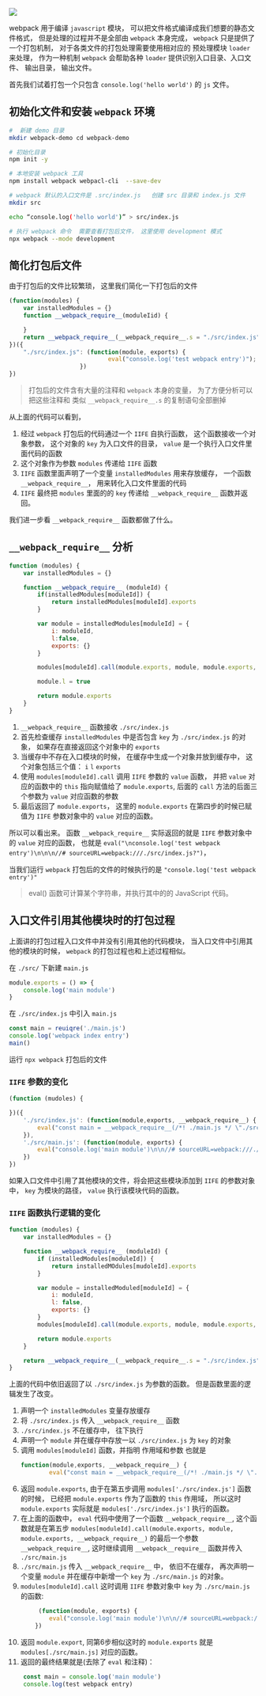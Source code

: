 ![](https://user-gold-cdn.xitu.io/2019/4/22/16a45a59af733873?w=2352&h=966&f=jpeg&s=109384)

webpack 用于编译 `javascript` 模块， 可以把文件格式编译成我们想要的静态文件格式， 但是处理的过程并不是全部由 `webpack` 本身完成， `webpack` 只是提供了一个打包机制， 对于各类文件的打包处理需要使用相对应的 预处理模块 `loader` 来处理， 作为一种机制 `webpack` 会帮助各种 `loader` 提供识别入口目录、入口文件、 输出目录， 输出文件。 

首先我们试着打包一个只包含 `console.log('hello world')` 的 `js` 文件。

## 初始化文件和安装 `webpack` 环境

```bash
#  新建 demo 目录
mkdir webpack-demo cd webpack-demo

# 初始化目录
npm init -y

# 本地安装 webpack 工具
npm install webpack webpacl-cli  --save-dev

# webpack 默认的入口文件是 .src/index.js   创建 src 目录和 index.js 文件
mkdir src

echo “console.log('hello world')” > src/index.js

# 执行 webpack 命令  需要查看打包后文件， 这里使用 development 模式 
npx webpack --mode development

```

## 简化打包后文件
由于打包后的文件比较繁琐， 这里我们简化一下打包后的文件

```js
(function(modules) {
    var installedModules = {}
    function __webpack_require__(moduleIid) {

    }
    return __webpack_require__(__webpack_require__.s = "./src/index.js")
})({
    "./src/index.js": (function(module, exports) {
                            eval("console.log('test webpack entry')");
                    })
})
```

> 打包后的文件含有大量的注释和 `webpack` 本身的变量， 为了方便分析可以把这些注释和 类似 `__webpack_require__.s` 的复制语句全部删掉


从上面的代码可以看到， 
1. 经过 `webpack` 打包后的代码通过一个 `IIFE` 自执行函数， 这个函数接收一个对象参数， 这个对象的 `key` 为入口文件的目录， `value`  是一个执行入口文件里面代码的函数
2. 这个对象作为参数 `modules` 传递给 `IIFE` 函数
3. `IIFE` 函数里面声明了一个变量 `installedModules` 用来存放缓存，  一个函数 `__webpack_require__`， 用来转化入口文件里面的代码
4. `IIFE` 最终把 `modules` 里面的的 `key` 传递给 `__webpack_require__` 函数并返回。

 我们进一步看 `__webpack_require__` 函数都做了什么。

## `__webpack_require__` 分析

```js 
function (modules) {
    var installedModules = {}

    function __webpack_require__ (moduleId) {
        if(installedModules[moduleId]) {
            return installedModules[moduleId].exports
        }

        var module = installedModules[moduleId] = {
            i: moduleId,
            l:false,
            exports: {}
        }

        modules[moduleId].call(module.exports, module, module.exports, __webpack_require__)

        module.l = true

        return module.exports
    }
}

```

1. `__webpack_require__` 函数接收 `./src/index.js`
2. 首先检查缓存 `installedModules` 中是否包含 `key` 为 `./src/index.js` 的对象， 如果存在直接返回这个对象中的 `exports`
3. 当缓存中不存在入口模块的时候， 在缓存中生成一个对象并放到缓存中， 这个对象包括三个值： `i` `l` `exports`
4. 使用 `modules[moduleId].call` 调用 `IIFE` 参数的 `value` 函数， 并把 `value` 对应的函数中的 `this` 指向赋值给了 `module.exports`, 后面的 `call` 方法的后面三个参数为 `value` 对应函数的参数
5. 最后返回了 `module.exports`， 这里的 `module.exports` 在第四步的时候已赋值为 `IIFE` 参数对象中的 `value` 对应的函数。 

所以可以看出来。 函数 `__webpack_require__`  实际返回的就是 `IIFE` 参数对象中的 `value` 对应的函数， 也就是 `eval("\nconsole.log('test webpack entry')\n\n\n//# sourceURL=webpack:///./src/index.js?")`， 

当我们运行 `webpack` 打包后的文件的时候执行的是 `"console.log('test webpack entry')"`

> eval() 函数可计算某个字符串，并执行其中的的 JavaScript 代码。

## 入口文件引用其他模块时的打包过程
上面讲的打包过程入口文件中并没有引用其他的代码模块， 当入口文件中引用其他的模块的时候， `webpack` 的打包过程也和上述过程相似。

在 `./src/` 下新建 `main.js`
```js
module.exports = () => {
    console.log('main module')
}
```

在 `./src/index.js` 中引入 `main.js`

```js
const main = reuiqre('./main.js')
console.log('webpack index entry')
main()
```

运行 `npx webpack` 打包后的文件

### `IIFE` 参数的变化

```js
(function (mudoles) {

})({
    './src/index.js': (function(module,exports, __webpack_require__) {
        eval("const main = __webpack_require__(/*! ./main.js */ \"./src/main.js\")\r\nconsole.log('test webpack entry')\r\n\n\n//# sourceURL=webpack:///./src/index.js?");
    }), 
    './src/main.js': (function(module, exports) {
        eval("console.log('main module')\n\n//# sourceURL=webpack:///./src/main.js?");
    })
})
```

如果入口文件中引用了其他模块的文件，将会把这些模块添加到 `IIFE` 的参数对象中， `key` 为模块的路径， `value` 执行该模块代码的函数。

### `IIFE` 函数执行逻辑的变化
```js
function (modules) {
    var installedModules = {}

    function __webpack_require__ (moduleId) {
        if (installedModules[moduleId]) {
            return installedMOdules[mudoleId].exports
        }

        var module = installedModuled[moduleId] = {
            i: moduleId,
            l: false,
            exports: {}
        }
        modules[moduleId].call(module.exports, module, module.exports, __webpack_require__)

        return module.exports
    }

    return __webpack_require__(__webpack_require__.s = "./src/index.js")
}

```

上面的代码中依旧返回了以 `./src/index.js` 为参数的函数。  但是函数里面的逻辑发生了改变。

1. 声明一个 `installedModules` 变量存放缓存
2. 将 `./src/index.js` 传入 `__webpack_require__` 函数
3. `./src/index.js` 不在缓存中， 往下执行
4. 声明一个 `module` 并在缓存中存放一以 `./src/index.js` 为 `key` 的对象
5. 调用  `modules[moduleId]` 函数，并指明 作用域和参数 也就是  
    ``` js
    function(module,exports, __webpack_require__) {
            eval("const main = __webpack_require__(/*! ./main.js */ \"./src/main.js\")\r\nconsole.log('test webpack entry')\r\n\n\n//# sourceURL=webpack:///./src/index.js?")}
    ```
6. 返回 `module.exports`, 由于在第五步调用 `modules['./src/index.js']` 函数的时候， 已经把 `module.exports` 作为了函数的 `this` 作用域， 所以这时 `module.exports` 实际就是 `modules['./src/index.js']` 执行的函数。
7. 在上面的函数中， `eval` 代码中使用了一个函数 `__webpack_require__`, 这个函数就是在第五步 `modules[moduleId].call(module.exports, module, module.exports, __webpack_require__)` 的最后一个参数 `__webpack_require__`, 这时继续调用 `__webpack__require__` 函数并传入 `./src/main.js`
8. `./src/main.js` 传入 `__webpack_require__` 中， 依旧不在缓存， 再次声明一个变量 `module` 并在缓存中新增一个 `key` 为 `./src/main.js` 的对象。
9. `modules[moduleId].call` 这时调用 `IIFE` 参数对象中 `key` 为 `./src/main.js` 的函数: 
    ```js
         (function(module, exports) {
            eval("console.log('main module')\n\n//# sourceURL=webpack:///./src/main.js?");
        })
    ```
10. 返回 `module.export`, 同第6步相似这时的 `module.exports` 就是 `modules[./src/main.js]` 对应的函数。
11. 返回的最终结果就是(去除了 `eval` 和注释)：
```js
    const main = console.log('main module')
    console.log(test webpack entry)
```






